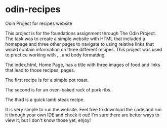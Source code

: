 # odin-recipes

Odin Project for recipes website

This project is for the foundations assignment through The Odin Project. The task was to create a simple website with HTML that included a homepage and three other pages to navigate to using relative links that would contain information on three different recipes. This project was used to practice working with <img>, <a>, and body formatting.

The index.html, Home Page, has a title with three images of food and links that lead to those recipes' pages.

The first recipe is for a simple pot roast.

The second is for an oven-baked rack of pork ribs.

The third is a quick lamb steak recipe.

It is very simple to run the website. Feel free to download the code and run it through your own IDE and check it out! I'm sure there are better ways to view it, but I don't know those yet, enjoy!
